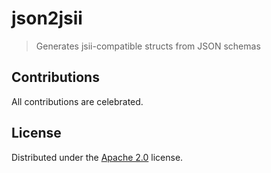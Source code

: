 # json2jsii

> Generates jsii-compatible structs from JSON schemas

## Contributions

All contributions are celebrated.

## License

Distributed under the [Apache 2.0](./LICENSE) license.
